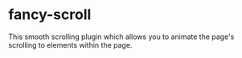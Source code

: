 # fancy-scroll

This smooth scrolling plugin which allows you to animate the page\'s scrolling to elements within the page.